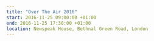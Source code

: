 ```yaml
---
title: "Over The Air 2016"
start: 2016-11-25 09:00:00 +01:00
end: 2016-11-25 17:30:00 +01:00
location: Newspeak House, Bethnal Green Road, London
---
```


